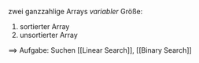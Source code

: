 zwei ganzzahlige Arrays _variabler_ Größe:
1. sortierter Array
2. unsortierter Array


==> Aufgabe: Suchen
[[Linear Search]], [[Binary Search]]

